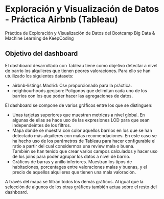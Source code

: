 # Exploración y Visualización de Datos - Práctica Airbnb (Tableau)
Práctica de Exploración y Visualización de Datos del Bootcamp Big Data &amp; Machine Learning de KeepCoding

## Objetivo del dashboard
El dashboard desarrollado con Tableau tiene como objetivo detectar a nivel de barrio los alquileres que tienen peores valoraciones. Para ello se han utuilizado los siguientes datasets:
- airbnb-listings Madrid: Csv proporcionado para la práctica.
- neighbourhoods.geojson: Poligonos que delimitan cada uno de los barrios con los que poder hacer las agregaciones de datos.

El dashboard se compone de varios gráficos entre los que se distinguen:
- Unas tarjetas superiores que muestran metricas a nivel global. En algunas de ellas se hace uso de las expresiones LOD para que sean independeintes de los filtros.
- Mapa donde se muestra con color aquellos barrios en los que se han detectado más alquileres con malas recomendaciones. En este caso se ha hecho uso de los parámetros de Tableau para hacer configurable el ratio a partir del cual considermos una review mala o buena.  
También se han tenido que crear varios campos calculados y hacer uso de los joins para poder agrupar los datos a nivel de barrio.
- Gráficos de barras y anillo inferiores. Muestran los tipos de habitaciones, porcentages entre valoraciones malas y buenas, y el precio de aquellos alquileres que tienen una mala valoración. 

A través del mapa se filtran todos los demás gráficos. Al igual que la selección de algunos de los otras gráficos también actua sobre el resto del dashboard.
